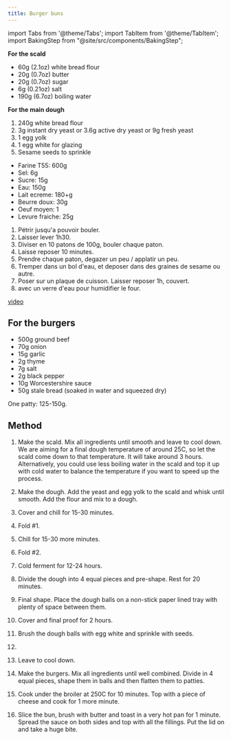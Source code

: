 ```yaml
---
title: Burger buns
---
```


import Tabs from '@theme/Tabs';
import TabItem from '@theme/TabItem';
import BakingStep from "@site/src/components/BakingStep";

<Tabs>
<TabItem value="With yudane" label="With yudane" groupId="group1" default>

**For the scald**

- 60g (2.1oz) white bread flour
- 20g (0.7oz) butter
- 20g (0.7oz) sugar
- 6g (0.21oz) salt
- 190g (6.7oz) boiling water

**For the main dough**

1. 240g white bread flour
1. 3g instant dry yeast or 3.6g active dry yeast or 9g fresh yeast
1. 1 egg yolk
1. 1 egg white for glazing
1. Sesame seeds to sprinkle

</TabItem>
<TabItem value="Without yudane" label="Without yudane">

- Farine T55: 600g
- Sel: 6g
- Sucre: 15g
- Eau: 150g
- Lait ecreme: 180+g
- Beurre doux: 30g
- Oeuf moyen: 1
- Levure fraiche: 25g

1. Pétrir jusqu'a pouvoir bouler.
1. Laisser lever 1h30.
1. Diviser en 10 patons de 100g, bouler chaque paton.
1. Laisse reposer 10 minutes.
1. Prendre chaque paton, degazer un peu / applatir un peu.
1. Tremper dans un bol d'eau, et deposer dans des graines de sesame ou autre.
1. Poser sur un plaque de cuisson. Laisser reposer 1h, couvert.
1. <BakingStep temp="200c" time="20 minutes" fan preheat /> avec un verre d'eau pour humidifier le four.

[video](https://www.youtube.com/watch?v=2yPOrKUWt2Y)

</TabItem>
</Tabs>

## For the burgers

- 500g ground beef
- 70g onion
- 15g garlic
- 2g thyme
- 7g salt
- 2g black pepper
- 10g Worcestershire sauce
- 50g stale bread (soaked in water and squeezed dry)

One patty: 125-150g.

## Method

1. Make the scald. Mix all ingredients until smooth and leave to cool down. We are aiming for a final dough temperature of around 25C, so let the scald come down to that temperature. It will take around 3 hours. Alternatively, you could use less boiling water in the scald and top it up with cold water to balance the temperature if you want to speed up the process.
1. Make the dough. Add the yeast and egg yolk to the scald and whisk until smooth. Add the flour and mix to a dough.
1. Cover and chill for 15-30 minutes.
1. Fold #1.
1. Chill for 15-30 more minutes.
1. Fold #2.
1. Cold ferment for 12-24 hours.
1. Divide the dough into 4 equal pieces and pre-shape. Rest for 20 minutes.
1. Final shape. Place the dough balls on a non-stick paper lined tray with plenty of space between them.
1. Cover and final proof for 2 hours.
1. Brush the dough balls with egg white and sprinkle with seeds.
1. <BakingStep temp="160" time="25 minutes" fan preheat />
1. Leave to cool down.
1. Make the burgers. Mix all ingredients until well combined. Divide in 4 equal pieces, shape them in balls and then flatten them to patties.
1. Cook under the broiler at 250C for 10 minutes. Top with a piece of cheese and cook for 1 more minute.

1. Slice the bun, brush with butter and toast in a very hot pan for 1 minute. Spread the sauce on both sides and top with all the fillings. Put the lid on and take a huge bite.
